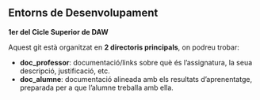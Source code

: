 
## Entorns de Desenvolupament  
**1er del Cicle Superior de DAW**

Aquest git està organitzat en **2 directoris principals**, on podreu trobar:

- **doc_professor**: documentació/links sobre què és l’assignatura, la seua descripció, justificació, etc.  
- **doc_alumne**: documentació alineada amb els resultats d’aprenentatge, preparada per a que l’alumne treballa amb ella.

